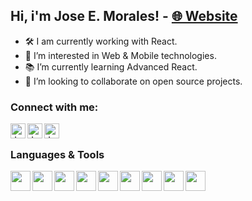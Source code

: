 ## Hi, i'm Jose E. Morales! - [🌐 Website][website]

- 🛠 I am currently working with React.
- 👀 I’m interested in Web & Mobile technologies.
- 📚 I’m currently learning Advanced React.
- 💞️ I’m looking to collaborate on open source projects.


### Connect with me:
[<img align="left" width="24px" alt="Jose Morales LinkedIn" src="https://cdn.jsdelivr.net/npm/simple-icons@5.11.0/icons/linkedin.svg"/>][linkedin]
[<img align="left" width="24px" alt="Jose Morales Instagram" src="https://cdn.jsdelivr.net/npm/simple-icons@5.11.0/icons/instagram.svg"/>][instagram]
[<img align="left" width="24px" alt="Jose Morales Messenger" src="https://cdn.jsdelivr.net/npm/simple-icons@5.11.0/icons/messenger.svg"/>][messenger]

<br/>

### Languages & Tools
<img align="left" width="32px" heigth="32px" src="https://img.icons8.com/color/50/000000/html-5--v1.png"/>
<img align="left" width="32px" heigth="32px" src="https://cdn.jsdelivr.net/npm/programming-languages-logos/src/javascript/javascript.png"/>
<img align="left" width="32px" heigth="32px" src="https://cdn.jsdelivr.net/npm/programming-languages-logos@0.0.3/src/css/css.svg"/>

<img align="left" width="32px" heigth="32px" src="https://cdn.jsdelivr.net/npm/js-devicon@2.7.4/icons/react/react-original.svg"/>
<img align="left" width="32px" heigth="32px" src="https://img.icons8.com/color/48/000000/redux.png"/>

<img align="left" width="32px" heigth="32px" src="https://cdn.jsdelivr.net/npm/js-devicon@2.7.4/icons/git/git-original.svg"/>
<img align="left" width="32px" heigth="32px" src="https://cdn.jsdelivr.net/npm/js-devicon@2.7.4/icons/mysql/mysql-original.svg"/>
<img align="left" width="32px" heigth="32px" src="https://cdn.jsdelivr.net/npm/js-devicon@2.7.4/icons/csharp/csharp-original.svg"/>
<img align="left" width="32px" heigth="32px" src="https://cdn.jsdelivr.net/npm/js-devicon@2.7.4/icons/vim/vim-original.svg"/>

[website]: https://josemoralesdev.github.io
[instagram]: https://instagram.com/josemorales.dev
[linkedin]: https://linkedin.com/in/josemoralesdev
[messenger]: https://m.me/josemorales.dev
